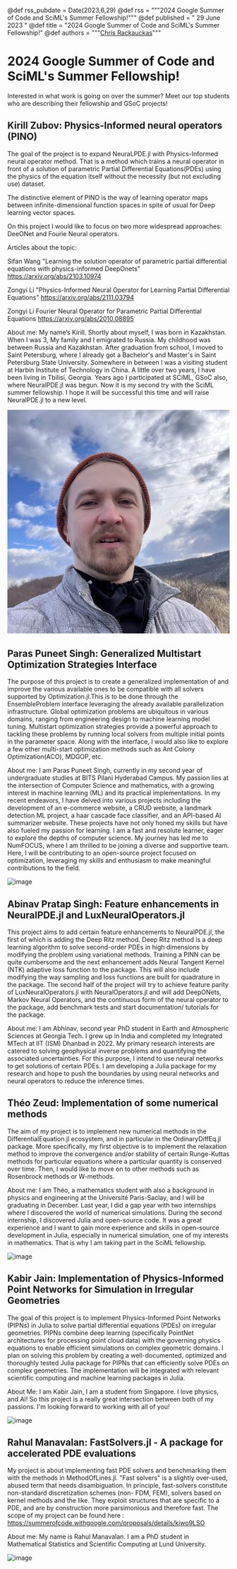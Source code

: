 @def rss_pubdate = Date(2023,6,29)
@def rss = """2024 Google Summer of Code and SciML's Summer Fellowship!"""
@def published = " 29 June 2023 "
@def title = "2024 Google Summer of Code and SciML's Summer Fellowship!"
@def authors = """<a href="https://github.com/ChrisRackauckas">Chris Rackauckas</a>"""

# 2024 Google Summer of Code and SciML's Summer Fellowship!

Interested in what work is going on over the summer? Meet our top students who are describing their fellowship and GSoC projects!


## Kirill Zubov: Physics-Informed neural operators (PINO)

The goal of the project  is to expand NeuraLPDE.jl with Physics-Informed neural operator method. That is a method which trains a neural operator in front of a solution of parametric Partial Differential Equations(PDEs) using  the physics of the equation itself without the necessity (but not excluding use) dataset.

The distinctive element of PINO is the way of learning operator maps between infinite-dimensional function spaces in spite of usual for Deep learning vector spaces.

On this project I would like to focus on two more widespread approaches:  DeeONet and Fourie Neural operators.

Articles about the topic:

Sifan Wang "Learning the solution operator of parametric partial differential equations with physics-informed DeepOnets" https://arxiv.org/abs/2103.10974

Zongyi Li "Physics-Informed Neural Operator for Learning Partial Differential Equations" https://arxiv.org/abs/2111.03794

Zongyi Li Fourier Neural Operator for Parametric Partial Differential Equations https://arxiv.org/abs/2010.08895

About me: My name’s Kirill. Shortly about myself, I was born in Kazakhstan.  When I was 3, My family and I emigrated to Russia. My childhood was between Russia and Kazakhstan. After graduation from school, I moved to Saint Petersburg, where I already got a Bachelor's and Master's in Saint Petersburg State University. Somewhere in between I was a visiting student at Harbin Institute of Technology in China. A little over two years, I have been living in Tbilisi, Georgia. Years ago I participated at SCiML, GSoC also, where NeuralPDE.jl was begun. Now it is my second try with the SciML summer fellowship. I hope it will be successful this time and will raise NeuralPDE.jl to a new level.

![image](../../../../_assets/gsoc2024pics/kirill.png)

## Paras Puneet Singh: Generalized Multistart Optimization Strategies Interface

The purpose of this project is to create a generalized implementation of and improve the various available ones to be compatible with all solvers supported by Optimization.jl.This is to be done through the EnsembleProblem interface leveraging the already available parallelization infrastructure. Global optimization problems are ubiquitous in various domains, ranging from engineering design to machine learning model tuning. Multistart optimization strategies provide a powerful approach to tackling these problems by running local solvers from multiple initial points in the parameter space.
Along with the interface, I would also like to explore a few other multi-start optimization methods such as Ant Colony Optimization(ACO), MDGOP, etc.

About me: I am Paras Puneet Singh, currently in my second year of undergraduate studies at BITS Pilani Hyderabad Campus. My passion lies at the intersection of Computer Science and mathematics, with a growing interest in machine learning (ML) and its practical implementations. In my recent endeavors, I have delved into various projects including the development of an e-commerce website, a CRUD website, a landmark detection ML project, a haar cascade face classifier, and an API-based AI summarizer website. These projects have not only honed my skills but have also fueled my passion for learning. I am a fast and resolute learner, eager to explore the depths of computer science. My journey has led me to NumFOCUS, where I am thrilled to be joining a diverse and supportive team. Here, I will be contributing to an open-source project focused on optimization, leveraging my skills and enthusiasm to make meaningful contributions to the field.

![image](../../../../../assets/gsoc2024pics/paras.png)

## Abinav Pratap Singh: Feature enhancements in NeuralPDE.jl and LuxNeuralOperators.jl

This project aims to add certain feature enhancements to NeuralPDE.jl, the first of which is adding the Deep Ritz method. Deep Ritz method is a deep learning algorithm to solve second-order PDEs in high dimensions by modifying the problem using variational methods. Training a PINN can be quite cumbersome and the next enhancement adds Neural Tangent Kernel (NTK) adaptive loss function to the package. This will also include modifying the way sampling and loss functions are built for quadrature in the package.
The second half of the project will try to achieve feature parity of LuxNeuralOperators.jl with NeuralOperators.jl and will add DeepONets, Markov Neural Operators, and the continuous form of the neural operator to the package, add benchmark tests and start documentation/ tutorials for the package.

About me: I am Abhinav, second year PhD student in Earth and Atmospheric Sciences at Georgia Tech. I grew up in India and completed my Integrated MTech at IIT (ISM) Dhanbad in 2022. My primary research interests are catered to solving geophysical inverse problems and quantifying the associated uncertainties. For this purpose, I intend to use neural networks to get solutions of certain PDEs. I am developing a Julia package for my research and hope to push the boundaries by using neural networks and neural operators to reduce the inference times.

## Théo Zeud: Implementation of some numerical methods

The aim of my project is to implement new numerical methods in the DifferentialEquation.jl ecosystem, and in particular in the OrdinaryDiffEq.jl package. More specifically, my first objective is to implement the relaxation method to improve the convergence and/or stability of certain Runge-Kuttas methods for particular equations where a particular quantity is conserved over time. Then, I would like to move on to other methods such as Rosenbrock methods or W-methods.

About me: I am Théo, a mathematics student with also a background in physics and engineering at the Université Paris-Saclay, and I will be graduating in December. Last year, I did a gap year with two internships where I discovered the world of numerical simulations. During the second internship, I discovered Julia and open-source code. It was a great experience and I want to gain more experience and skills in open-source development in Julia, especially in numerical simulation, one of my interests in mathematics. That is why I am taking part in the SciML  fellowship.

![image](../../../../../assets/gsoc2024pics/theo.png)

##  Kabir Jain: Implementation of Physics-Informed Point Networks for Simulation in Irregular Geometries

The goal of this project is to implement Physics-Informed Point Networks (PIPNs) in Julia to solve partial differential equations (PDEs) on irregular geometries. PIPNs combine deep learning (specifically PointNet architectures for processing point cloud data) with the governing physics equations to enable efficient simulations on complex geometric domains. I plan on solving this problem by creating a well-documented, optimized and thoroughly tested Julia package for PIPNs that can efficiently solve PDEs on complex geometries. The implementation will be integrated with relevant scientific computing and machine learning packages in Julia.

About Me: I am Kabir Jain, I am a student from Singapore. I love physics, and AI! So this project is a really great intersection between both of my passions. I'm looking forward to working with all of you!

![image](../../../../../assets/gsoc2024pics/kabir.png)

## Rahul Manavalan: FastSolvers.jl - A package for accelerated PDE evaluations

My project is about implementing fast PDE solvers and benchmarking them with the methods in MethodOfLines.jl.
"Fast solvers" is a slightly over-used, abused term that needs disambiguation.
In principle, fast-solvers constitute non-standard discretization schemes (non- FDM, FEM), solvers based on kernel methods and the like.
They exploit structures that are specific to a PDE, and are by construction more parsimonious and therefore fast.
The scope of my project can be found here : https://summerofcode.withgoogle.com/proposals/details/kiwo9LSO

About me: My name is Rahul Manavalan. I am a PhD student in Mathematical Statistics and Scientific Computing at Lund University.

![image](../../../../../assets/gsoc2024pics/rahul.png)
